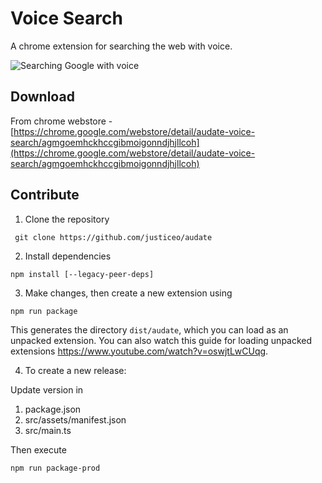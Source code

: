 # Voice Search

A chrome extension for searching the web with voice.

![Searching Google with voice](src/assets/images/large-promo-tile.jpg?raw=true "Searching Google with voice")


## Download

From chrome webstore - [https://chrome.google.com/webstore/detail/audate-voice-search/agmgoemhckhccgibmoigonndjhjllcoh](https://chrome.google.com/webstore/detail/audate-voice-search/agmgoemhckhccgibmoigonndjhjllcoh)


## Contribute

1. Clone the repository

``` git clone https://github.com/justiceo/audate```

2. Install dependencies

```
npm install [--legacy-peer-deps]
```

3. Make changes, then create a new extension using

```
npm run package
```

This generates the directory `dist/audate`, which you can load as an unpacked extension. You can also watch this guide for loading unpacked extensions https://www.youtube.com/watch?v=oswjtLwCUqg.

4. To create a new release:

Update version in 

1. package.json
2. src/assets/manifest.json
3. src/main.ts

Then execute

```
npm run package-prod
```

